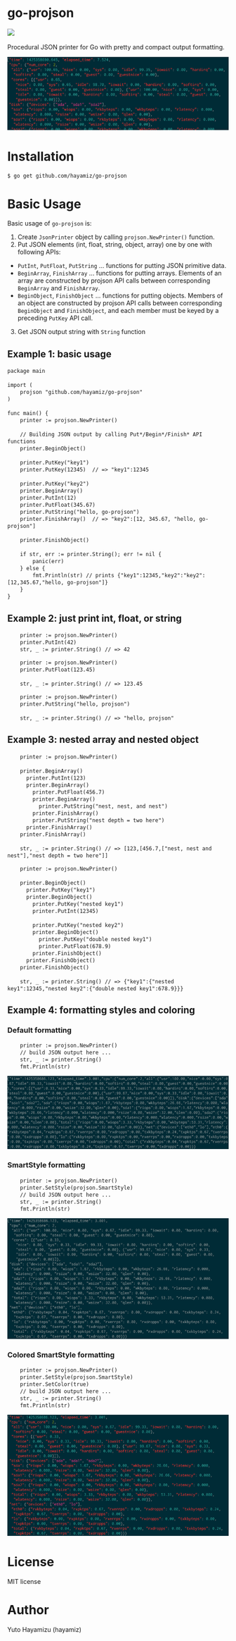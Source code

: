 # go-projson

[<img src="https://travis-ci.org/hayamiz/go-projson.svg?branch=master" />](https://travis-ci.org/hayamiz/go-projson)

Procedural JSON printer for Go with pretty and compact output formatting.

![projson sample output](https://raw.githubusercontent.com/hayamiz/go-projson/master/misc/sample-output.png)

# Installation

```
$ go get github.com/hayamiz/go-projson
```

# Basic Usage

Basic usage of `go-projson` is:

1. Create `JsonPrinter` object by calling `projson.NewPrinter()` function.
2. Put JSON elements (int, float, string, object, array) one by one with following APIs:
  - `PutInt`, `PutFloat`, `PutString` ... functions for putting JSON primitive data.
  - `BeginArray`, `FinishArray` ... functions for putting arrays. Elements of an array are constructed by projson API calls between corresponding `BeginArray` and `FinishArray`.
  - `BeginObject`, `FinishObject` ... functions for putting objects. Members of an object are constructed by projson API calls between corresponding `BeginObject` and `FinishObject`, and each member must be keyed by a preceding `PutKey` API call.
3. Get JSON output string with `String` function

## Example 1: basic usage

```
package main

import (
    projson "github.com/hayamiz/go-projson"
)

func main() {
    printer := projson.NewPrinter()

    // Building JSON output by calling Put*/Begin*/Finish* API functions
    printer.BeginObject()

    printer.PutKey("key1")
    printer.PutKey(12345)  // => "key1":12345

    printer.PutKey("key2")
    printer.BeginArray()
    printer.PutInt(12)
    printer.PutFloat(345.67)
    printer.PutString("hello, go-projson")
    printer.FinishArray()  // => "key2":[12, 345.67, "hello, go-projson"]

    printer.FinishObject()

    if str, err := printer.String(); err != nil {
        panic(err)
    } else {
        fmt.Println(str) // prints {"key1":12345,"key2":"key2":[12,345.67,"hello, go-projson"]}
    }
}
```

## Example 2: just print int, float, or string

```
    printer := projson.NewPrinter()
    printer.PutInt(42)
    str, _ := printer.String() // => 42
```

```
    printer := projson.NewPrinter()
    printer.PutFloat(123.45)

    str, _ := printer.String() // => 123.45
```

```
    printer := projson.NewPrinter()
    printer.PutString("hello, projson")

    str, _ := printer.String() // => "hello, projson"
```

## Example 3: nested array and nested object

```
    printer := projson.NewPrinter()

    printer.BeginArray()
      printer.PutInt(123)
      printer.BeginArray()
        printer.PutFloat(456.7)
        printer.BeginArray()
          printer.PutString("nest, nest, and nest")
        printer.FinishArray()
        printer.PutString("nest depth = two here")
      printer.FinishArray()
    printer.FinishArray()

    str, _ := printer.String() // => [123,[456.7,["nest, nest and nest"],"nest depth = two here"]]
```

```
    printer := projson.NewPrinter()

    printer.BeginObject()
      printer.PutKey("key1")
      printer.BeginObject()
        printer.PutKey("nested key1")
        printer.PutInt(12345)

        printer.PutKey("nested key2")
        printer.BeginObject()
          printer.PutKey("double nested key1")
          printer.PutFloat(678.9)
        printer.FinishObject()
      printer.FinishObject()
    printer.FinishObject()

    str, _ := printer.String() // => {"key1":{"nested key1":12345,"nested key2":{"double nested key1":678.9}}}
```

## Example 4: formatting styles and coloring

### Default formatting

```
    printer := projson.NewPrinter()
    // build JSON output here ...
    str, _ := printer.String()
    fmt.Println(str)
```

![default output formatting](https://raw.githubusercontent.com/hayamiz/go-projson/master/misc/default-output.png)

### SmartStyle formatting

```
    printer := projson.NewPrinter()
    printer.SetStyle(projson.SmartStyle)
    // build JSON output here ...
    str, _ := printer.String()
    fmt.Println(str)
```

![SmartStyle output formatting](https://raw.githubusercontent.com/hayamiz/go-projson/master/misc/smart-output.png)

### Colored SmartStyle formatting

```
    printer := projson.NewPrinter()
    printer.SetStyle(projson.SmartStyle)
    printer.SetColor(true)
    // build JSON output here ...
    str, _ := printer.String()
    fmt.Println(str)
```

![Colored SmartStyle output formatting](https://raw.githubusercontent.com/hayamiz/go-projson/master/misc/smart-color-output.png)


# License

MIT license

# Author

Yuto Hayamizu (hayamiz)
